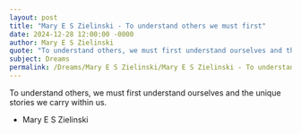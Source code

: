 ```yaml
---
layout: post
title: "Mary E S Zielinski - To understand others we must first"
date: 2024-12-28 12:00:00 -0000
author: Mary E S Zielinski
quote: "To understand others, we must first understand ourselves and the unique stories we carry within us."
subject: Dreams
permalink: /Dreams/Mary E S Zielinski/Mary E S Zielinski - To understand others we must first
---
```


To understand others, we must first understand ourselves and the unique stories we carry within us.

- Mary E S Zielinski
